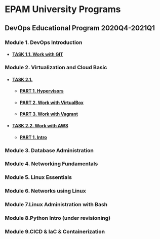 # **EPAM University Programs**
## DevOps Educational Program 2020Q4-2021Q1
### Module 1. DevOps Introduction
* #### [TASK 1.1. Work with GIT](https://github.com/JuniorDevOps/DevOps_online_Kiev_2020Q42021Q1/blob/main/m1/task1.1/README.MD)

### Module 2. Virtualization and Cloud Basic
* #### [TASK 2.1.](https://github.com/JuniorDevOps/DevOps_online_Kiev_2020Q42021Q1/blob/main/m2/task2.1/README.MD)
    * #### [PART 1. Hypervisors](https://github.com/JuniorDevOps/DevOps_online_Kiev_2020Q42021Q1/blob/main/m2/task2.1/part1/README.MD)
    * #### [PART 2. Work with VirtualBox](https://github.com/JuniorDevOps/DevOps_online_Kiev_2020Q42021Q1/blob/main/m2/task2.1/part2/README.MD)
    * #### [PART 3. Work with Vagrant](https://github.com/JuniorDevOps/DevOps_online_Kiev_2020Q42021Q1/blob/main/m2/task2.1/part3/README.MD)
* #### [TASK 2.2. Work with AWS](https://github.com/JuniorDevOps/DevOps_online_Kiev_2020Q42021Q1/blob/main/m2/task2.2/README.MD)    
    * #### [PART 1. Intro](/m2/task2.2/part1/README.MD)
### Module 3. Database Administration
### Module 4. Networking Fundamentals
### Module 5. Linux Essentials
### Module 6. Networks using Linux
### Module 7.Linux Administration with Bash
### Module 8.Python Intro (under revisioning)
### Module 9.CICD & IaC & Containerization
